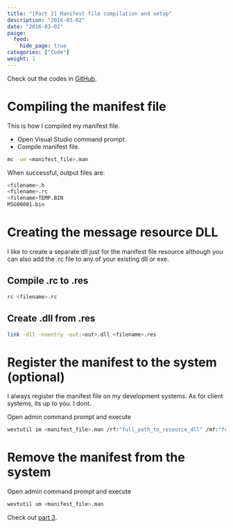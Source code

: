 ```yaml
---
title: "[Part 2] Manifest file compilation and setup"
description: "2016-03-02"
date: "2016-03-02"
paige:
  feed:
    hide_page: true
categories: ["Code"]
weight: 1
---
```


Check out the codes in [GitHub](https://github.com/idrilsilverfoot/win32-etw-manifest).

# Compiling the manifest file

This is how I compiled my manifest file.

* Open Visual Studio command prompt.
* Compile manifest file.

```sh
mc -um <manifest_file>.man
```

When successful, output files are:

```sh
<filename>.h
<filename>.rc
<filename>TEMP.BIN
MSG00001.bin
```

# Creating the message resource DLL

I like to create a separate dll just for the manifest file resource although you can also add the .rc file to any of your existing dll or exe.

## Compile .rc to .res

```sh
rc <filename>.rc
```

## Create .dll from .res

```sh
link -dll -noentry -out:<out>.dll <filename>.res
```

# Register the manifest to the system (optional)

I always register the manifest file on my development systems. As for client systems, its up to you. I dont.

Open admin command prompt and execute

```sh
wevtutil im <manifest_file>.man /rf:"full_path_to_resource_dll" /mf:"full_path_to_resource_dll"
```

# Remove the manifest from the system

Open admin command prompt and execute

```sh
wevtutil um <manifest_file>.man
```

Check out [part 3](/blog/2016-03-03-etw-part3/).

<br>
